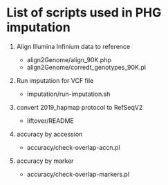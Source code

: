 # List of scripts used in PHG imputation

1. Align Illumina Infinium data to reference
   * align2Genome/align_90K.php
   * align2Genome/corredt_genotypes_90K.pl

2. Run imputation for VCF file
   * imputation/run-imputation.sh

3. convert 2019_hapmap protocol to RefSeqV2
   * liftover/README

4. accuracy by accession
   * accuracy/check-overlap-accn.pl

5. accuracy by marker
   * accuracy/check-overlap-markers.pl
